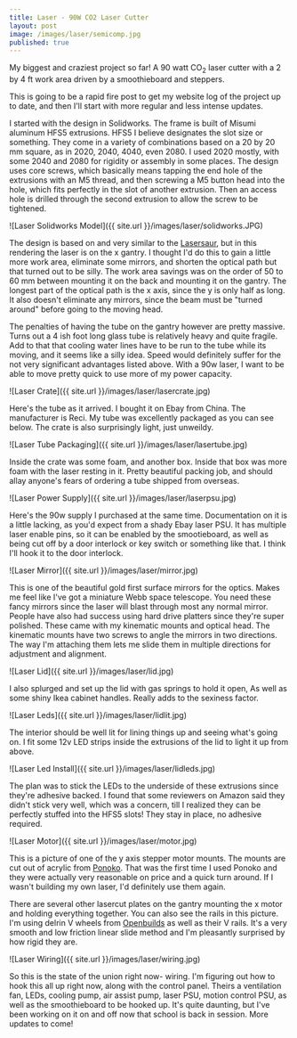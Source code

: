 ```yaml
---
title: Laser - 90W CO2 Laser Cutter
layout: post
image: /images/laser/semicomp.jpg
published: true
---
```


My biggest and craziest project so far! A 90 watt CO<sub>2</sub> laser cutter with a 2 by 4 ft work area driven by a smoothieboard and steppers. 
<!-- more -->
This is going to be a rapid fire post to get my website log of the project up to date, and then I'll start with more regular and less intense updates.

I started with the design in Solidworks. The frame is built of Misumi aluminum HFS5 extrusions. HFS5 I believe designates the slot size or something. They come in a variety of combinations based on a 20 by 20 mm square, as in 2020, 2040, 4040, even 2080. I used 2020 mostly, with some 2040 and 2080 for rigidity or assembly in some places. The design uses core screws, which basically means tapping the end hole of the extrusions with an M5 thread, and then screwing a M5 button head into the hole, which fits perfectly in the slot of another extrusion. Then an access hole is drilled through the second extrusion to allow the screw to be tightened.

![Laser Solidworks Model]({{ site.url }}/images/laser/solidworks.JPG)

The design is based on and very similar to the [Lasersaur](http://www.lasersaur.com/), but in this rendering the laser is on the x gantry. I thought I'd do this to gain a little more work area, eliminate some mirrors, and shorten the optical path but that turned out to be silly. The work area savings was on the order of 50 to 60 mm between mounting it on the back and mounting it on the gantry. The longest part of the optical path is the x axis, since the y is only half as long. It also doesn't eliminate any mirrors, since the beam must be "turned around" before going to the moving head.

The penalties of having the tube on the gantry however are pretty massive. Turns out a 4 ish foot long glass tube is relatively heavy and quite fragile. Add to that that cooling water lines have to be run to the tube while its moving, and it seems like a silly idea. Speed would definitely suffer for the not very significant advantages listed above. With a 90w laser, I want to be able to move pretty quick to use more of my power capacity.

![Laser Crate]({{ site.url }}/images/laser/lasercrate.jpg)

Here's the tube as it arrived. I bought it on Ebay from China. The manufacturer is Reci. My tube was excellently packaged as you can see below. The crate is also surprisingly light, just unweildy.

![Laser Tube Packaging]({{ site.url }}/images/laser/lasertube.jpg)

Inside the crate was some foam, and another box. Inside that box was more foam with the laser resting in it. Pretty beautiful packing job, and should allay anyone's fears of ordering a tube shipped from overseas.

![Laser Power Supply]({{ site.url }}/images/laser/laserpsu.jpg)

Here's the 90w supply I purchased at the same time. Documentation on it is a little lacking, as you'd expect from a shady Ebay laser PSU. It has multiple laser enable pins, so it can be enabled by the smootieboard, as well as being cut off by a door interlock or key switch or something like that. I think I'll hook it to the door interlock.

![Laser Mirror]({{ site.url }}/images/laser/mirror.jpg)

This is one of the beautiful gold first surface mirrors for the optics. Makes me feel like I've got a miniature Webb space telescope. You need these fancy mirrors since the laser will blast through most any normal mirror. People have also had success using hard drive platters since they're super polished. These came with my kinematic mounts and optical head. The kinematic mounts have two screws to angle the mirrors in two directions. The way I'm attaching them lets me slide them in multiple directions for adjustment and alignment.

![Laser Lid]({{ site.url }}/images/laser/lid.jpg)

I also splurged and set up the lid with gas springs to hold it open, As well as some shiny Ikea cabinet handles. Really adds to the sexiness factor.

![Laser Leds]({{ site.url }}/images/laser/lidlit.jpg)

The interior should be well lit for lining things up and seeing what's going on. I fit some 12v LED strips inside the extrusions of the lid to light it up from above.

![Laser Led Install]({{ site.url }}/images/laser/lidleds.jpg)

The plan was to stick the LEDs to the underside of these extrusions since they're adhesive backed. I found that some reviewers on Amazon said they didn't stick very well, which was a concern, till I realized they can be perfectly stuffed into the HFS5 slots! They stay in place, no adhesive required.

![Laser Motor]({{ site.url }}/images/laser/motor.jpg)

This is a picture of one of the y axis stepper motor mounts. The mounts are cut out of acrylic from [Ponoko](www.ponoko.com). That was the first time I used Ponoko and they were actually very reasonable on price and a quick turn around. If I wasn't building my own laser, I'd definitely use them again.

There are several other lasercut plates on the gantry mounting the x motor and holding everything together. You can also see the rails in this picture. I'm using delrin V wheels from [Openbuilds](http://openbuildspartstore.com/) as well as their V rails. It's a very smooth and low friction linear slide method and I'm pleasantly surprised by how rigid they are.

![Laser Wiring]({{ site.url }}/images/laser/wiring.jpg)

So this is the state of the union right now- wiring. I'm figuring out how to hook this all up right now, along with the control panel. Theirs a ventilation fan, LEDs, cooling pump, air assist pump, laser PSU, motion control PSU, as well as the smoothieboard to be hooked up. It's quite daunting, but I've been working on it on and off now that school is back in session. More updates to come!
